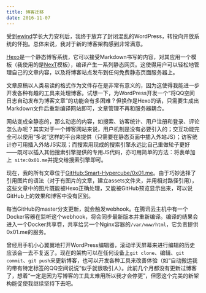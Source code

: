 ```yaml
---
title: 博客迁移
date: 2016-11-07
---
```


受到[ewind](http://ewind.us/)学长大力安利后，我终于放弃了封闭混乱的WordPress，转投向开放系统的怀抱。总体来说，我对于新的博客架构感到非常满意。

[Hexo](https://hexo.io/)是一个静态博客系统，它可以接受Markdown书写的内容，对其应用一个模板（我使用的是[NexT](https://github.com/iissnan/hexo-theme-next)模板），编译产生一系列静态网页。这使得用户可以轻松地管理自己的文章内容，以及将博客站点发布到任何免费静态页面服务器上。

文章原稿以人类易读的格式作为文件存在是非常有意义的，因为这使得我能进一步开发各种有趣的工具来处理博客。试想一下，为WordPress开发一个“将QQ空间日志自动发布为博客文章”的功能会有多困难？但换作是Hexo的话，只需要生成出Markdown文件后重新编译网站即可，文章管理不再和服务器耦合。

网站变成全静态的，那么动态的内容，如搜索、访客统计、用户注册和登录、评论怎么办呢？其实对于一个博客网站来说，用户机制是没有必要引入的；交互功能完全可以使用“多说”这样的平台来提供（只需要在静态页面中插入外站JS）；访客统计亦可用插入外站JS实现；而搜索用现成的搜索引擎永远比自己重做轮子更好——既可以插入其他搜索引擎提供的专用JS代码，亦可用简单的方法：将表单加上` site:0x01.me`并提交给搜索引擎即可。

现在，我的所有文章位于[GitHub:Smart-Hypercube/0x01.me](https://github.com/Smart-Hypercube/0x01.me)。由于巧妙选择了引用图片的语法（对于有图片的文章，建立assets文件夹，并用相对路径引用），这些文章中的图片既能被Hexo正确处理，又能被GitHub预览显示出来，可以说GitHub上的效果和博客中没有区别。

每当GitHub的master分支更新，就会触发webhook。在腾讯云主机中有一个Docker容器在监听这个webhook，将会同步最新版本并重新编译。编译的结果会进入一个Docker共享卷，共享给另一个Nginx容器的`/var/www/html`，它负责提供0x01.me的服务。

曾经用手机小心翼翼地打开WordPress编辑器，滚动半天屏幕来进行编辑的历史应该会一去不复返了。现在的架构可以在任何设备上`git clone`、编辑、`git commit`、`git push`来更新博客，也可以开发各种工具来改善体验（如“自动搬运我的带有特定标签的QQ空间说说”似乎就很吸引人）。此前几个月都没有更新过博客了，想着“一定是因为写博客的工具太难用所以我才会停更”，但愿这个完美的新架构能促使我继续坚持下去吧。

